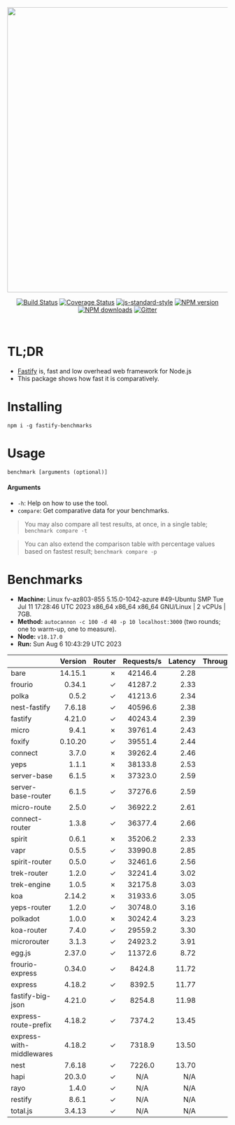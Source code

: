 <div align="center">
<img src="https://github.com/fastify/graphics/raw/master/full-logo.png" width="650" height="auto"/>
</div>

<div align="center">

[![Build Status](https://travis-ci.org/fastify/fastify.svg?branch=master)](https://travis-ci.org/fastify/fastify)
[![Coverage Status](https://coveralls.io/repos/github/fastify/fastify/badge.svg?branch=master)](https://coveralls.io/github/fastify/fastify?branch=master)
[![js-standard-style](https://img.shields.io/badge/code%20style-standard-brightgreen.svg?style=flat)](http://standardjs.com/)
[![NPM version](https://img.shields.io/npm/v/fastify.svg?style=flat)](https://www.npmjs.com/package/fastify)
[![NPM downloads](https://img.shields.io/npm/dm/fastify.svg?style=flat)](https://www.npmjs.com/package/fastify) [![Gitter](https://badges.gitter.im/gitterHQ/gitter.svg)](https://gitter.im/fastify)
</div>
<br />

# TL;DR

* [Fastify](https://github.com/fastify/fastify) is, fast and low overhead web framework for Node.js
* This package shows how fast it is comparatively.

# Installing

```
npm i -g fastify-benchmarks
```

# Usage

```
benchmark [arguments (optional)]
```

#### Arguments

* `-h`: Help on how to use the tool.
* `compare`: Get comparative data for your benchmarks.

> You may also compare all test results, at once, in a single table; `benchmark compare -t`

> You can also extend the comparison table with percentage values based on fastest result; `benchmark compare -p`
# Benchmarks
* __Machine:__ Linux fv-az803-855 5.15.0-1042-azure #49-Ubuntu SMP Tue Jul 11 17:28:46 UTC 2023 x86_64 x86_64 x86_64 GNU/Linux | 2 vCPUs | 7GB.
* __Method:__ `autocannon -c 100 -d 40 -p 10 localhost:3000` (two rounds; one to warm-up, one to measure).
* __Node:__ `v18.17.0`
* __Run:__ Sun Aug  6 10:43:29 UTC 2023

|                          | Version | Router | Requests/s | Latency | Throughput/Mb |
| :--                      | --:     | --:    | :-:        | --:     | --:           |
| bare                     | 14.15.1 | ✗      | 42146.4    | 2.28    | 7.52          |
| frourio                  | 0.34.1  | ✓      | 41287.2    | 2.33    | 7.40          |
| polka                    | 0.5.2   | ✓      | 41213.6    | 2.34    | 7.35          |
| nest-fastify             | 7.6.18  | ✓      | 40596.6    | 2.38    | 6.81          |
| fastify                  | 4.21.0  | ✓      | 40243.4    | 2.39    | 7.22          |
| micro                    | 9.4.1   | ✗      | 39761.4    | 2.43    | 7.09          |
| foxify                   | 0.10.20 | ✓      | 39551.4    | 2.44    | 6.49          |
| connect                  | 3.7.0   | ✗      | 39262.4    | 2.46    | 7.00          |
| yeps                     | 1.1.1   | ✗      | 38133.8    | 2.53    | 6.80          |
| server-base              | 6.1.5   | ✗      | 37323.0    | 2.59    | 6.66          |
| server-base-router       | 6.1.5   | ✓      | 37276.6    | 2.59    | 6.65          |
| micro-route              | 2.5.0   | ✓      | 36922.2    | 2.61    | 6.58          |
| connect-router           | 1.3.8   | ✓      | 36377.4    | 2.66    | 6.49          |
| spirit                   | 0.6.1   | ✗      | 35206.2    | 2.33    | 6.28          |
| vapr                     | 0.5.5   | ✓      | 33990.8    | 2.85    | 5.58          |
| spirit-router            | 0.5.0   | ✓      | 32461.6    | 2.56    | 5.79          |
| trek-router              | 1.2.0   | ✓      | 32241.4    | 3.02    | 5.29          |
| trek-engine              | 1.0.5   | ✗      | 32175.8    | 3.03    | 5.28          |
| koa                      | 2.14.2  | ✗      | 31933.6    | 3.05    | 5.69          |
| yeps-router              | 1.2.0   | ✓      | 30748.0    | 3.16    | 5.48          |
| polkadot                 | 1.0.0   | ✗      | 30242.4    | 3.23    | 5.39          |
| koa-router               | 7.4.0   | ✓      | 29559.2    | 3.30    | 5.27          |
| microrouter              | 3.1.3   | ✓      | 24923.2    | 3.91    | 4.44          |
| egg.js                   | 2.37.0  | ✓      | 11372.6    | 8.72    | 4.00          |
| frourio-express          | 0.34.0  | ✓      | 8424.8     | 11.72   | 1.50          |
| express                  | 4.18.2  | ✓      | 8392.5     | 11.77   | 1.50          |
| fastify-big-json         | 4.21.0  | ✓      | 8254.8     | 11.98   | 94.97         |
| express-route-prefix     | 4.18.2  | ✓      | 7374.2     | 13.45   | 2.73          |
| express-with-middlewares | 4.18.2  | ✓      | 7318.9     | 13.50   | 2.81          |
| nest                     | 7.6.18  | ✓      | 7226.0     | 13.70   | 1.65          |
| hapi                     | 20.3.0  | ✓      | N/A        | N/A     | N/A           |
| rayo                     | 1.4.0   | ✓      | N/A        | N/A     | N/A           |
| restify                  | 8.6.1   | ✓      | N/A        | N/A     | N/A           |
| total.js                 | 3.4.13  | ✓      | N/A        | N/A     | N/A           |
